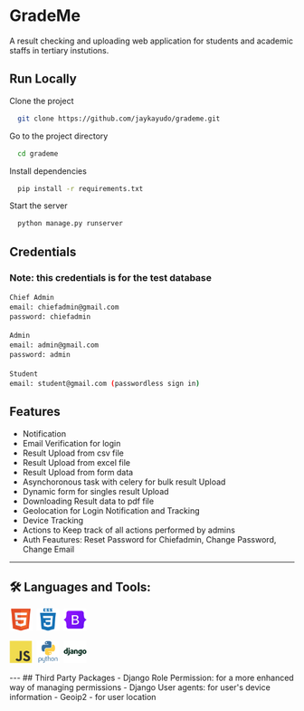 
# GradeMe

A result checking and uploading web application for students and academic staffs in tertiary instutions.


## Run Locally

Clone the project

```bash
  git clone https://github.com/jaykayudo/grademe.git
```

Go to the project directory

```bash
  cd grademe
```

Install dependencies

```bash
  pip install -r requirements.txt
```

Start the server

```bash
  python manage.py runserver
```


## Credentials
### Note: this credentials is for the test database

```bash
Chief Admin
email: chiefadmin@gmail.com
password: chiefadmin

Admin
email: admin@gmail.com
password: admin

Student
email: student@gmail.com (passwordless sign in)
```
## Features

- Notification
- Email Verification for login
- Result Upload from csv file
- Result Upload from excel file
- Result Upload from form data
- Asynchoronous task with celery for bulk result Upload
- Dynamic form for singles result Upload
- Downloading Result data to pdf file
- Geolocation for Login Notification and Tracking
- Device Tracking
- Actions to Keep track of all actions performed by admins
- Auth Feautures: Reset Password for Chiefadmin, Change Password, Change Email





---
## :hammer_and_wrench: Languages and Tools:

<div>
 <img src="https://github.com/devicons/devicon/blob/master/icons/html5/html5-original.svg" title="HTML5" alt="HTML" width="40" height="40"/>&nbsp;
 <img src="https://github.com/devicons/devicon/blob/master/icons/css3/css3-plain-wordmark.svg"  title="CSS3" alt="CSS" width="40" height="40"/>&nbsp;
 <img src="https://github.com/devicons/devicon/blob/master/icons/bootstrap/bootstrap-original.svg"  title="Bootstrap" alt="Bootstrap" width="40" height="40"/>&nbsp;

 <img src="https://github.com/devicons/devicon/blob/master/icons/javascript/javascript-original.svg" title="JavaScript" alt="JavaScript" width="40" height="40"/>&nbsp;
 <img src="https://github.com/devicons/devicon/blob/master/icons/python/python-original-wordmark.svg" title="Python" alt="Python" width="40" height="40"/>&nbsp;
  <img src="https://github.com/devicons/devicon/blob/master/icons/django/django-plain-wordmark.svg" title="Django" alt="Django" width="40" />&nbsp;
</div>
---
## Third Party Packages
- Django Role Permission: for a more enhanced way of managing permissions
- Django User agents: for user's device information
- Geoip2 - for user location 